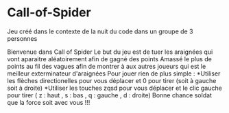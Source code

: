 # Call-of-Spider
Jeu créé dans le contexte de la nuit du code dans un groupe de 3 personnes

Bienvenue dans Call of Spider
Le but du jeu est de tuer les araignées qui vont aparaitre aléatoirement afin de gagné des points
Amassé le plus de points au fil des vagues afin de montrer à aux autres joueurs qui est le meilleur exterminateur d'araignées
Pour jouer rien de plus simple :
    *Utiliser les flèches directionelles pour vous déplacer et 0 pour tirer (soit à gauche soit à droite)
    *Utiliser les touches zqsd pour vous déplacer et le clic gauche pour tirer ( z : haut , s : bas , q : gauche , d : droite)
Bonne chance soldat que la force soit avec vous !!!
